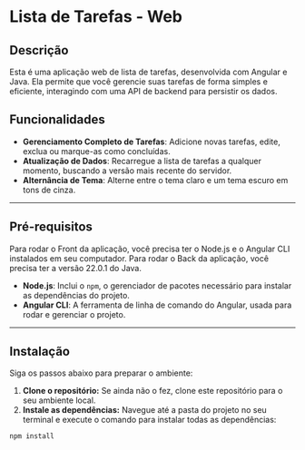 # Lista de Tarefas - Web

## Descrição

Esta é uma aplicação web de lista de tarefas, desenvolvida com Angular e Java. Ela permite que você gerencie suas tarefas de forma simples e eficiente, interagindo com uma API de backend para persistir os dados.

## Funcionalidades

* **Gerenciamento Completo de Tarefas**: Adicione novas tarefas, edite, exclua ou marque-as como concluídas.
* **Atualização de Dados**: Recarregue a lista de tarefas a qualquer momento, buscando a versão mais recente do servidor.
* **Alternância de Tema**: Alterne entre o tema claro e um tema escuro em tons de cinza.

---

## Pré-requisitos

Para rodar o Front da aplicação, você precisa ter o Node.js e o Angular CLI instalados em seu computador.
Para rodar o Back da aplicação, você precisa ter a versão 22.0.1 do Java.

* **Node.js**: Inclui o `npm`, o gerenciador de pacotes necessário para instalar as dependências do projeto.
* **Angular CLI**: A ferramenta de linha de comando do Angular, usada para rodar e gerenciar o projeto.

---

## Instalação

Siga os passos abaixo para preparar o ambiente:

1.  **Clone o repositório:** Se ainda não o fez, clone este repositório para o seu ambiente local.
2.  **Instale as dependências:** Navegue até a pasta do projeto no seu terminal e execute o comando para instalar todas as dependências:

```bash
npm install
